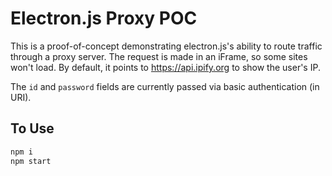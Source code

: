 # Electron.js Proxy POC

This is a proof-of-concept demonstrating electron.js's ability to route traffic through a proxy server. The request is made in an iFrame, so some sites won't load. By default, it points to https://api.ipify.org to show the user's IP.

The `id` and `password` fields are currently passed via basic authentication (in URI).

## To Use

```bash
npm i
npm start
```
